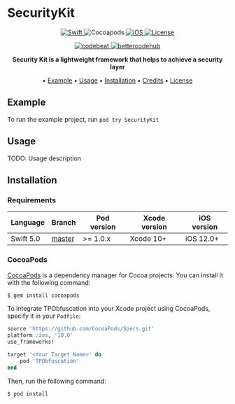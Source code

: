 # SecurityKit

<p align="center">
	<a href="https://github.com/mehrankmlf/SecurityKit">
		<img src="https://img.shields.io/badge/language-Swift-orange.svg?style=flat-square" alt="Swift"/>
	</a>
	<img src="https://img.shields.io/cocoapods/v/TPObfuscation.svg?style=flat-square" alt="Cocoapods"/>
	<a href="http://cocoapods.org/pods/TPObfuscation">
		<img src="https://img.shields.io/cocoapods/p/TPObfuscation.svg?style=flat-square" alt="iOS"/>
	</a>
	<a href="https://github.com/mehrankmlf/SecurityKit">
		<img src="https://img.shields.io/cocoapods/l/TPObfuscation.svg?style=flat-square" alt="License"/>
	</a>
</p>

<p align="center">
	<a href="https://codebeat.co/projects/github-com-techprimate-tpobfuscation-master">
		<img src="https://codebeat.co/badges/f56c8eca-c861-4a19-b4e4-84b77540c4ab"" alt="codebeat">
	</a>
	<a href="https://bettercodehub.com/results/mehrankmlf/SecurityKit">
		<img src="https://bettercodehub.com/edge/badge/mehran.kmlf/SecurityKit" alt="bettercodehub">
	</a>
</p>

<p align="center">
	<b>
	Security Kit is a lightweight framework that helps to achieve a security layer
	</b>
</p>

<p align="center">
  • <a href="#usage">Example</a>
  • <a href="#usage">Usage</a>
  • <a href="#installation">Installation</a>
  • <a href="#credits">Credits</a>
  • <a href="#license">License</a>
</p>
		            
## Example

To run the example project, run `pod try SecurityKit`

## Usage

TODO: Usage description

## Installation

### Requirements

| Language  | Branch | Pod version | Xcode version | iOS version |
| --------- | ------ | ----------- | ------------- | ----------- |
| Swift 5.0 | [master](https://github.com/mehrankmlf/SecurityKit/tree/master) | >= 1.0.x | Xcode 10+ | iOS 12.0+ |

### CocoaPods

[CocoaPods](http://cocoapods.org) is a dependency manager for Cocoa projects. You can install it with the following command:
		      
```bash
$ gem install cocoapods
```

To integrate TPObfuscation into your Xcode project using CocoaPods, specify it in your `Podfile`:

```ruby
source 'https://github.com/CocoaPods/Specs.git'
platform :ios, '10.0'
use_frameworks!

target '<Your Target Name>' do
    pod 'TPObfuscation'
end
```

Then, run the following command:

```bash
$ pod install
```		      
		      
